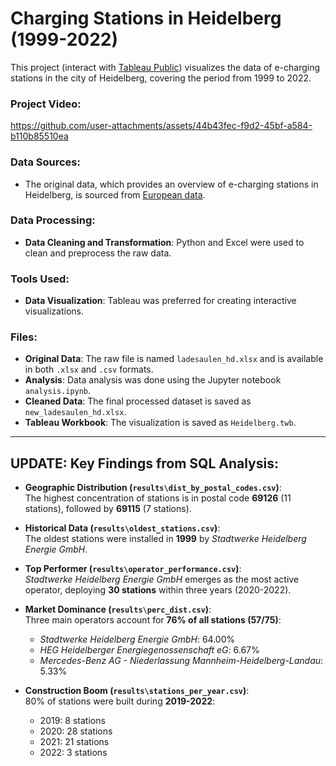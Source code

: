 # Charging Stations in Heidelberg (1999-2022)

This project (interact with [Tableau Public](https://public.tableau.com/app/profile/dsen00/viz/Heidelberg/bersichtderLadesuleninHeidelberg_1)) visualizes the data of e-charging stations in the city of Heidelberg, covering the period from 1999 to 2022.

### Project Video:

https://github.com/user-attachments/assets/44b43fec-f9d2-45bf-a584-b110b85510ea

### Data Sources:
- The original data, which provides an overview of e-charging stations in Heidelberg, is sourced from [European data](https://data.europa.eu/data/datasets/1ff7b0d0-c1e2-42e3-8d64-6bc9dbfd7855?locale=de).
  
### Data Processing:
- **Data Cleaning and Transformation**: Python and Excel were used to clean and preprocess the raw data.
  
### Tools Used:
- **Data Visualization**: Tableau was preferred for creating interactive visualizations.
  
### Files:
- **Original Data**: The raw file is named `ladesaulen_hd.xlsx` and is available in both `.xlsx` and `.csv` formats.
- **Analysis**: Data analysis was done using the Jupyter notebook `analysis.ipynb`.
- **Cleaned Data**: The final processed dataset is saved as `new_ladesaulen_hd.xlsx`.
- **Tableau Workbook**: The visualization is saved as `Heidelberg.twb`.

---

## UPDATE: Key Findings from SQL Analysis:

- **Geographic Distribution (`results\dist_by_postal_codes.csv`)**:  
  The highest concentration of stations is in postal code **69126** (11 stations), followed by **69115** (7 stations).

- **Historical Data (`results\oldest_stations.csv`)**:  
  The oldest stations were installed in **1999** by *Stadtwerke Heidelberg Energie GmbH*.

- **Top Performer (`results\operator_performance.csv`)**:  
  *Stadtwerke Heidelberg Energie GmbH* emerges as the most active operator, deploying **30 stations** within three years (2020-2022).

- **Market Dominance (`results\perc_dist.csv`)**:  
  Three main operators account for **76% of all stations (57/75)**:  
  - *Stadtwerke Heidelberg Energie GmbH*: 64.00%  
  - *HEG Heidelberger Energiegenossenschaft eG*: 6.67%  
  - *Mercedes-Benz AG - Niederlassung Mannheim-Heidelberg-Landau*: 5.33%  

- **Construction Boom (`results\stations_per_year.csv`)**:  
  80% of stations were built during **2019-2022**:  
  - 2019: 8 stations  
  - 2020: 28 stations  
  - 2021: 21 stations  
  - 2022: 3 stations  
